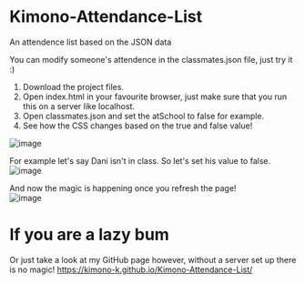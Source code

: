 # Kimono-Attendance-List
An attendence list based on the JSON data

You can modify someone's attendence in the classmates.json file, just try it :)
1) Download the project files.
2) Open index.html in your favourite browser, just make sure that you run this on a server like localhost.
3) Open classmates.json and set the atSchool to false for example.
4) See how the CSS changes based on the true and false value!

![image](https://user-images.githubusercontent.com/34915099/118353653-9c17da80-b567-11eb-9b8d-a93769310c3b.png)

For example let's say Dani isn't in class. So let's set his value to false.
<br>
![image](https://user-images.githubusercontent.com/34915099/118353714-db462b80-b567-11eb-9362-6e69d195e45c.png)


And now the magic is happening once you refresh the page!
<br>
![image](https://user-images.githubusercontent.com/34915099/118353719-e26d3980-b567-11eb-853e-5015abb2e9d6.png)

# If you are a lazy bum 
Or just take a look at my GitHub page however, without a server set up there is no magic!
https://kimono-k.github.io/Kimono-Attendance-List/
